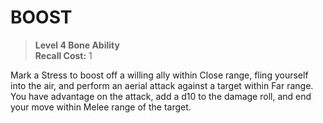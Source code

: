 ﻿---
tags:
  - Ability
  - CharacterOption
name: 'BOOST'
level: 4
domain: 'Bone'
type: 'Ability'
recall: '1'
description: 'Mark a Stress to boost off a willing ally within Close range, fling yourself into the air, and perform an aerial attack against a target within Far range. You have advantage on the attack, add a d10 to the damage roll, and end your move within Melee range of the target.'
---
# BOOST

> **Level 4 Bone Ability**  
> **Recall Cost:** 1

Mark a Stress to boost off a willing ally within Close range, fling yourself into the air, and perform an aerial attack against a target within Far range. You have advantage on the attack, add a d10 to the damage roll, and end your move within Melee range of the target.
